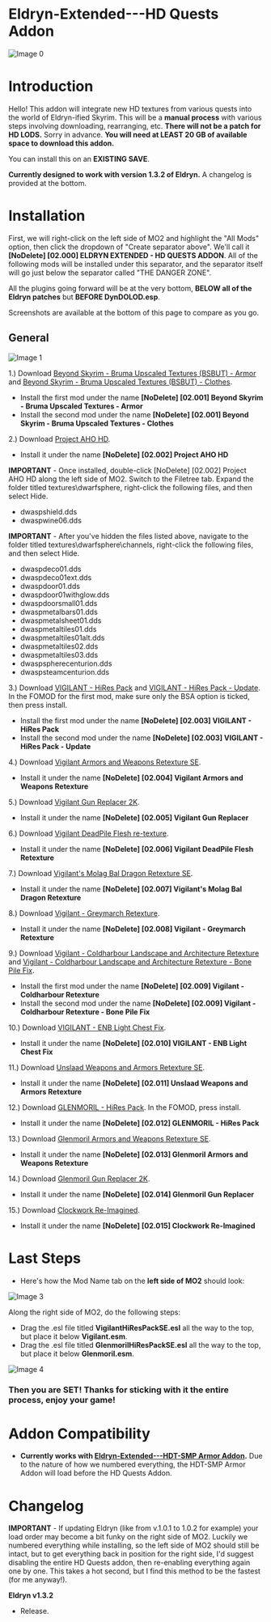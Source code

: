 # Eldryn-Extended---HD Quests Addon

![Image 0](https://i.imgur.com/t7FcCDv.png)

# Introduction

Hello! This addon will integrate new HD textures from various quests into the world of Eldryn-ified Skyrim. This will be a **manual process** with various steps involving downloading, rearranging, etc. **There will not be a patch for HD LODS.** Sorry in advance. **You will need at LEAST 20 GB of available space to download this addon.**

You can install this on an **EXISTING SAVE**.

**Currently designed to work with version 1.3.2 of Eldryn.** A changelog is provided at the bottom.

# Installation

First, we will right-click on the left side of MO2 and highlight the "All Mods" option, then click the dropdown of "Create separator above". We'll call it **[NoDelete] [02.000] ELDRYN EXTENDED - HD QUESTS ADDON**. All of the following mods will be installed under this separator, and the separator itself will go just below the separator called "THE DANGER ZONE". 

All the plugins going forward will be at the very bottom, **BELOW all of the Eldryn patches** but **BEFORE DynDOLOD.esp**.

Screenshots are available at the bottom of this page to compare as you go.

## General

![Image 1](https://i.imgur.com/sPJ9CVC.png)

1.) Download [Beyond Skyrim - Bruma Upscaled Textures (BSBUT) - Armor](https://www.nexusmods.com/skyrimspecialedition/mods/34413?tab=files&file_id=132985&nmm=1) and [Beyond Skyrim - Bruma Upscaled Textures (BSBUT) - Clothes](https://www.nexusmods.com/skyrimspecialedition/mods/34413?tab=files&file_id=132819&nmm=1).
   - Install the first mod under the name **[NoDelete] [02.001] Beyond Skyrim - Bruma Upscaled Textures - Armor**
   - Install the second mod under the name **[NoDelete] [02.001] Beyond Skyrim - Bruma Upscaled Textures - Clothes**

2.) Download [Project AHO HD](https://www.nexusmods.com/skyrimspecialedition/mods/85835?tab=files&file_id=363464&nmm=1).
  - Install it under the name **[NoDelete] [02.002] Project AHO HD**

**IMPORTANT** - Once installed, double-click [NoDelete] [02.002] Project AHO HD along the left side of MO2. Switch to the Filetree tab. Expand the folder titled textures\dwarfsphere, right-click the following files, and then select Hide.

- dwaspshield.dds
- dwaspwine06.dds

**IMPORTANT** - After you've hidden the files listed above, navigate to the folder titled textures\dwarfsphere\channels, right-click the following files, and then select Hide.

- dwaspdeco01.dds
- dwaspdeco01ext.dds
- dwaspdoor01.dds
- dwaspdoor01withglow.dds
- dwaspdoorsmall01.dds
- dwaspmetalbars01.dds
- dwaspmetalsheet01.dds
- dwaspmetaltiles01.dds
- dwaspmetaltiles01alt.dds
- dwaspmetaltiles02.dds
- dwaspmetaltiles03.dds
- dwaspspherecenturion.dds
- dwaspsteamcenturion.dds

3.) Download [VIGILANT - HiRes Pack](https://www.nexusmods.com/skyrimspecialedition/mods/11849?tab=files&file_id=323587&nmm=1) and [VIGILANT - HiRes Pack - Update](https://www.nexusmods.com/skyrimspecialedition/mods/11849?tab=files&file_id=324759&nmm=1). In the FOMOD for the first mod, make sure only the BSA option is ticked, then press install.
  - Install the first mod under the name **[NoDelete] [02.003] VIGILANT - HiRes Pack**
  - Install the second mod under the name **[NoDelete] [02.003] VIGILANT - HiRes Pack - Update**

4.) Download [Vigilant Armors and Weapons Retexture SE](https://www.nexusmods.com/skyrimspecialedition/mods/45735?tab=files&file_id=332186&nmm=1).
  - Install it under the name **[NoDelete] [02.004] Vigilant Armors and Weapons Retexture**

5.) Download [Vigilant Gun Replacer 2K](https://www.nexusmods.com/skyrimspecialedition/mods/38039?tab=files&file_id=149228&nmm=1).
  - Install it under the name **[NoDelete] [02.005] Vigilant Gun Replacer**

6.) Download [Vigilant DeadPile Flesh re-texture](https://www.nexusmods.com/skyrimspecialedition/mods/56089?tab=files&file_id=230535&nmm=1).
  - Install it under the name **[NoDelete] [02.006] Vigilant DeadPile Flesh Retexture**

7.) Download [Vigilant's Molag Bal Dragon Retexture SE](https://www.nexusmods.com/skyrimspecialedition/mods/82040?tab=files&file_id=346652&nmm=1).
  - Install it under the name **[NoDelete] [02.007] Vigilant's Molag Bal Dragon Retexture**

8.) Download [Vigilant - Greymarch Retexture](https://www.nexusmods.com/skyrimspecialedition/mods/58390?tab=files&file_id=241038&nmm=1).
  - Install it under the name **[NoDelete] [02.008] Vigilant - Greymarch Retexture**

9.) Download [Vigilant - Coldharbour Landscape and Architecture Retexture](https://www.nexusmods.com/skyrimspecialedition/mods/81411?tab=files&file_id=343820&nmm=1) and [Vigilant - Coldharbour Landscape and Architecture Retexture - Bone Pile Fix](https://www.nexusmods.com/skyrimspecialedition/mods/86032?tab=files&file_id=364382&nmm=1).
  - Install the first mod under the name **[NoDelete] [02.009] Vigilant - Coldharbour Retexture**
  - Install the second mod under the name **[NoDelete] [02.009] Vigilant - Coldharbour Retexture - Bone Pile Fix**

10.) Download [VIGILANT - ENB Light Chest Fix](https://www.nexusmods.com/skyrimspecialedition/mods/76205?tab=files&file_id=319907&nmm=1).
  - Install it under the name **[NoDelete] [02.010] VIGILANT - ENB Light Chest Fix**

11.) Download [Unslaad Weapons and Armors Retexture SE](https://www.nexusmods.com/skyrimspecialedition/mods/68526?tab=files&file_id=296271&nmm=1).
  - Install it under the name **[NoDelete] [02.011] Unslaad Weapons and Armors Retexture**

12.) Download [GLENMORIL - HiRes Pack](https://www.nexusmods.com/skyrimspecialedition/mods/32998?tab=files&file_id=290417&nmm=1). In the FOMOD, press install.
  - Install it under the name **[NoDelete] [02.012] GLENMORIL - HiRes Pack**

13.) Download [Glenmoril Armors and Weapons Retexture SE](https://www.nexusmods.com/skyrimspecialedition/mods/72784?tab=files&file_id=304951&nmm=1).
  - Install it under the name **[NoDelete] [02.013] Glenmoril Armors and Weapons Retexture**

14.) Download [Glenmoril Gun Replacer 2K](https://www.nexusmods.com/skyrimspecialedition/mods/38039?tab=files&file_id=149226&nmm=1).
  - Install it under the name **[NoDelete] [02.014] Glenmoril Gun Replacer**

15.) Download [Clockwork Re-Imagined](https://www.nexusmods.com/skyrimspecialedition/mods/71532?tab=files&file_id=299637&nmm=1).
  - Install it under the name **[NoDelete] [02.015] Clockwork Re-Imagined**

# Last Steps

   - Here's how the Mod Name tab on the **left side of MO2** should look:

![Image 3](https://i.imgur.com/gAypNQw.png)

Along the right side of MO2, do the following steps:
   - Drag the .esl file titled **VigilantHiResPackSE.esl** all the way to the top, but place it below **Vigilant.esm**.
   - Drag the .esl file titled **GlenmorilHiResPackSE.esl** all the way to the top, but place it below **Glenmoril.esm**.

![Image 4](https://i.imgur.com/fx2HaYp.png)

### Then you are SET! Thanks for sticking with it the entire process, enjoy your game!

# Addon Compatibility

   - **Currently works with [Eldryn-Extended---HDT-SMP Armor Addon](https://github.com/Foamimi/Eldryn-Extended---HDT-SMP-Armor-Addon/blob/main/README.md).** Due to the nature of how we numbered everything, the HDT-SMP Armor Addon will load before the HD Quests Addon.

# Changelog

**IMPORTANT** - If updating Eldryn (like from v.1.0.1 to 1.0.2 for example) your load order may become a bit funky on the right side of MO2. Luckily we numbered everything while installing, so the left side of MO2 should still be intact, but to get everything back in position for the right side, I'd suggest disabling the entire HD Quests addon, then re-enabling everything again one by one. This takes a hot second, but I find this method to be the fastest (for me anyway!).

**Eldryn v1.3.2**
  - Release.
